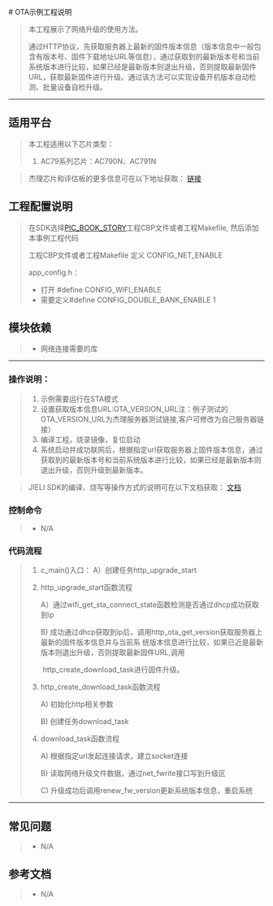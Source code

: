 ﻿﻿# OTA示例工程说明

> 本工程展示了网络升级的使用方法。
>
> ​		通过HTTP协议，先获取服务器上最新的固件版本信息（版本信息中一般包含有版本号、固件下载地址URL等信息），通过获取到的最新版本号和当前系统版本进行比较，如果已经是最新版本则退出升级，否则提取最新固件URL，获取最新固件进行升级。通过该方法可以实现设备开机版本自动检测、批量设备自检升级。

---

## 适用平台

> 本工程适用以下芯片类型：
>
> 1. AC79系列芯片：AC790N、AC791N

> 杰理芯片和评估板的更多信息可在以下地址获取：
> [链接](https://shop321455197.taobao.com/?spm=a230r.7195193.1997079397.2.2a6d391d3n5udo)

## 工程配置说明

> 在SDK选择[PIC_BOOK_STORY](../../../../../apps/wifi_story_machine/board)工程CBP文件或者工程Makefile, 然后添加本事例工程代码
>
> 工程CBP文件或者工程Makefile 定义 CONFIG_NET_ENABLE
>
> app_config.h：
>
> * 打开 #define CONFIG_WIFI_ENABLE
> * 需要定义#define CONFIG_DOUBLE_BANK_ENABLE   1

## 模块依赖

> * 网络连接需要的库

---



### 操作说明：

> 1. 示例需要运行在STA模式
> 2. 设置获取版本信息URL:OTA_VERSION_URL注：例子测试的OTA_VERSION_URL为杰理服务器测试链接,客户可修改为自己服务器链接）
> 3. 编译工程，烧录镜像，复位启动
> 4. 系统启动并成功联网后，根据指定url获取服务器上固件版本信息，通过获取到的最新版本号和当前系统版本进行比较，如果已经是最新版本则退出升级，否则升级到最新版本。

> JIELI SDK的编译、烧写等操作方式的说明可在以下文档获取：
> [文档](/doc/stuff/usb%20updater.pdf)

### 控制命令

> * N/A

### 代码流程

> 1. c_main()入口：
>     A）创建任务http_upgrade_start
>
> 2. http_upgrade_start函数流程
>
>     A）通过wifi_get_sta_connect_state函数检测是否通过dhcp成功获取到ip
>
>     B)  成功通过dhcp获取到ip后，调用http_ota_get_version获取服务器上最新的固件版本信息并与当前系	统版本信息进行比较，如果已近是最新版本则退出升级，否则提取最新固件URL,调用 
>
>     ​    http_create_download_task进行固件升级。
>
> 3. http_create_download_task函数流程
>
>     A) 初始化http相关参数
>
>     B)  创建任务download_task
>
> 4. download_task函数流程
>
>     A) 根据指定url发起连接请求，建立socket连接
>
>     B)  读取网络升级文件数据，通过net_fwrite接口写到升级区
>
>     C)  升级成功后调用renew_fw_version更新系统版本信息，重启系统
---

## 常见问题

> * N/A

## 参考文档

> * N/A